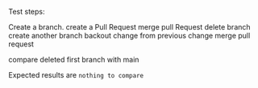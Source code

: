 Test steps:

Create a branch.
create a Pull Request
merge pull Request
delete branch
create another branch
backout change from previous change
merge pull request

compare deleted first branch with main

Expected results are `nothing to compare`
